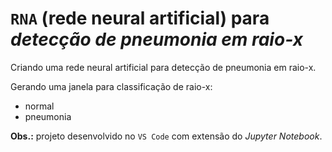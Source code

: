 # `RNA` (rede neural artificial) para _detecção de pneumonia em raio-x_

Criando uma rede neural artificial para detecção de pneumonia em raio-x.

Gerando uma janela para classificação de raio-x:
- normal
- pneumonia

**Obs.:** projeto desenvolvido no `VS Code` com extensão do _Jupyter Notebook_.
